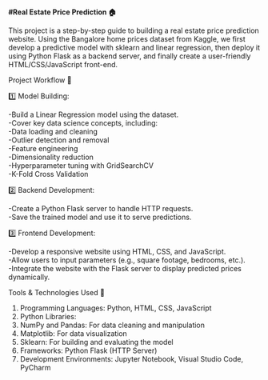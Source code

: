 **#Real Estate Price Prediction 🏠**

This project is a step-by-step guide to building a real estate price prediction website. Using the Bangalore home prices dataset from Kaggle, we first develop a predictive model with sklearn and linear regression, then deploy it using Python Flask as a backend server, and finally create a user-friendly HTML/CSS/JavaScript front-end.

Project Workflow 🌟

1️⃣ Model Building:

  -Build a Linear Regression model using the dataset.\
  -Cover key data science concepts, including:\
  -Data loading and cleaning\
  -Outlier detection and removal\
  -Feature engineering\
  -Dimensionality reduction\
  -Hyperparameter tuning with GridSearchCV\
  -K-Fold Cross Validation

2️⃣ Backend Development:

-Create a Python Flask server to handle HTTP requests.\
-Save the trained model and use it to serve predictions.

3️⃣ Frontend Development:

-Develop a responsive website using HTML, CSS, and JavaScript.\
-Allow users to input parameters (e.g., square footage, bedrooms, etc.).\
-Integrate the website with the Flask server to display predicted prices dynamically.

Tools & Technologies Used 🔧
1. Programming Languages: Python, HTML, CSS, JavaScript
2. Python Libraries:
3. NumPy and Pandas: For data cleaning and manipulation
4. Matplotlib: For data visualization
5. Sklearn: For building and evaluating the model
6. Frameworks: Python Flask (HTTP Server)
7. Development Environments: Jupyter Notebook, Visual Studio Code, PyCharm
